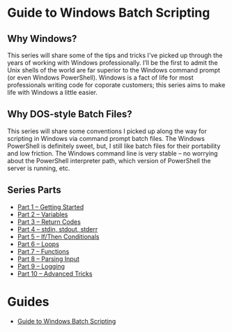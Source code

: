 

Guide to Windows Batch Scripting 
================================

Why Windows?
------------

This series will share some of the tips and tricks I’ve picked up
through the years of working with Windows professionally. I’ll be the
first to admit the Unix shells of the world are far superior to the
Windows command prompt (or even Windows PowerShell). Windows is a fact
of life for most professionals writing code for coporate customers; this
series aims to make life with Windows a little easier.

Why DOS-style Batch Files?
--------------------------

This series will share some conventions I picked up along the way for
scripting in Windows via command prompt batch files. The Windows
PowerShell is definitely sweet, but, I still like batch files for their
portability and low friction. The Windows command line is very stable –
no worrying about the PowerShell interpreter path, which version of
PowerShell the server is running, etc.

Series Parts
------------

-   [Part 1 – Getting
    Started](/guides/windows-batch-scripting/part-1-getting-started.html)
-   [Part 2 –
    Variables](/guides/windows-batch-scripting/part-2-variables.html)
-   [Part 3 – Return
    Codes](/guides/windows-batch-scripting/part-3-return-codes.html)
-   [Part 4 – stdin, stdout,
    stderr](/guides/windows-batch-scripting/part-4-stdin-stdout-stderr.html)
-   [Part 5 – If/Then
    Conditionals](/guides/windows-batch-scripting/part-5-if-then-conditionals.html)
-   [Part 6 – Loops](/guides/windows-batch-scripting/part-6-loops.html)
-   [Part 7 –
    Functions](/guides/windows-batch-scripting/part-7-functions.html)
-   [Part 8 – Parsing
    Input](/guides/windows-batch-scripting/part-8-parsing-input.html)
-   [Part 9 –
    Logging](/guides/windows-batch-scripting/part-9-logging.html)
-   [Part 10 – Advanced
    Tricks](/guides/windows-batch-scripting/part-10-advanced-tricks.html)


Guides
======

-   [Guide to Windows Batch
    Scripting](/guides/windows-batch-scripting/index.html)

